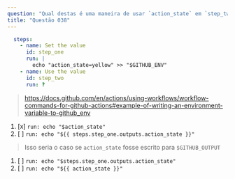 ```yaml
---
question: "Qual destas é uma maneira de usar `action_state` em `step_two`?"
title: "Questão 038"
---
```


```yaml
  steps:
    - name: Set the value
      id: step_one
      run: |
        echo "action_state=yellow" >> "$GITHUB_ENV"
    - name: Use the value
      id: step_two
      run: ?
```
> https://docs.github.com/en/actions/using-workflows/workflow-commands-for-github-actions#example-of-writing-an-environment-variable-to-github_env
1. [x] `run: echo "$action_state"`
1. [ ] `run: echo "${{ steps.step_one.outputs.action_state }}"`
> Isso seria o caso se `action_state` fosse escrito para `$GITHUB_OUTPUT`
1. [ ] `run: echo "$steps.step_one.outputs.action_state"`
1. [ ] `run: echo "${{ action_state }}"`


